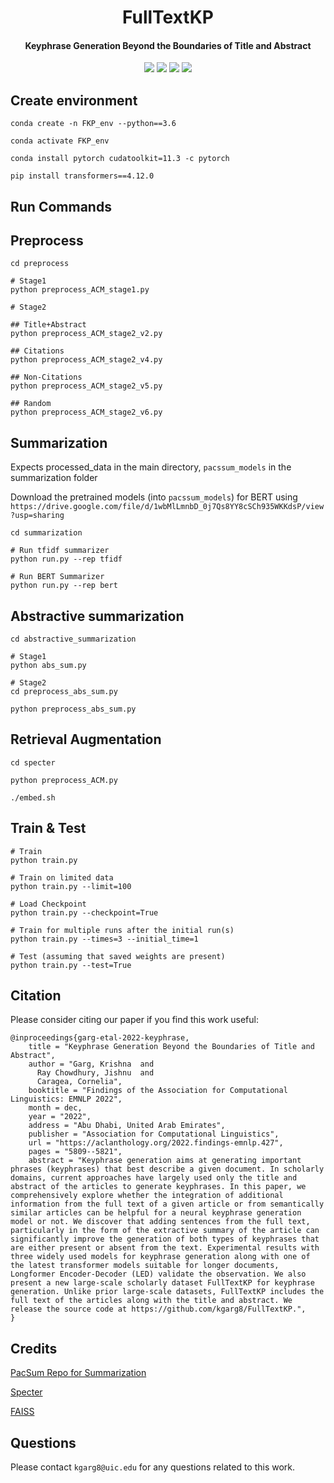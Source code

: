 <h1 align="center">
  FullTextKP
</h1>

<h4 align="center">Keyphrase Generation Beyond the Boundaries of Title and Abstract</h4>

<p align="center">
  <a href="https://aclanthology.org/2022.findings-emnlp.427/"><img src="https://img.shields.io/badge/Findings%20of%20EMNLP-2022-red"></a>
  <a href="https://aclanthology.org/2022.findings-emnlp.427.pdf"><img src="https://img.shields.io/badge/Paper-PDF-yellow"></a>
  <a href="res/EMNLP_slides.pdf"><img src="https://img.shields.io/badge/Slides-PDF-blue"></a>
  <a href="https://github.com/kgarg8/FullTextKP/blob/master/LICENSE"><img src="https://img.shields.io/badge/License-MIT-green"></a>
  </a>
</p>

## Create environment
```
conda create -n FKP_env --python==3.6

conda activate FKP_env

conda install pytorch cudatoolkit=11.3 -c pytorch

pip install transformers==4.12.0
```

## Run Commands

## Preprocess
```
cd preprocess

# Stage1
python preprocess_ACM_stage1.py

# Stage2

## Title+Abstract
python preprocess_ACM_stage2_v2.py

## Citations
python preprocess_ACM_stage2_v4.py

## Non-Citations
python preprocess_ACM_stage2_v5.py

## Random
python preprocess_ACM_stage2_v6.py
```

## Summarization
Expects processed_data in the main directory, `pacssum_models` in the summarization folder

Download the pretrained models (into `pacssum_models`) for BERT using `https://drive.google.com/file/d/1wbMlLmnbD_0j7Qs8YY8cSCh935WKKdsP/view?usp=sharing`

```
cd summarization

# Run tfidf summarizer
python run.py --rep tfidf

# Run BERT Summarizer
python run.py --rep bert
```

## Abstractive summarization
```
cd abstractive_summarization

# Stage1
python abs_sum.py

# Stage2
cd preprocess_abs_sum.py

python preprocess_abs_sum.py
```

## Retrieval Augmentation
```
cd specter

python preprocess_ACM.py

./embed.sh
```

## Train & Test
```
# Train
python train.py

# Train on limited data
python train.py --limit=100

# Load Checkpoint
python train.py --checkpoint=True

# Train for multiple runs after the initial run(s)
python train.py --times=3 --initial_time=1

# Test (assuming that saved weights are present)
python train.py --test=True
```

## Citation
Please consider citing our paper if you find this work useful:

```
@inproceedings{garg-etal-2022-keyphrase,
    title = "Keyphrase Generation Beyond the Boundaries of Title and Abstract",
    author = "Garg, Krishna  and
      Ray Chowdhury, Jishnu  and
      Caragea, Cornelia",
    booktitle = "Findings of the Association for Computational Linguistics: EMNLP 2022",
    month = dec,
    year = "2022",
    address = "Abu Dhabi, United Arab Emirates",
    publisher = "Association for Computational Linguistics",
    url = "https://aclanthology.org/2022.findings-emnlp.427",
    pages = "5809--5821",
    abstract = "Keyphrase generation aims at generating important phrases (keyphrases) that best describe a given document. In scholarly domains, current approaches have largely used only the title and abstract of the articles to generate keyphrases. In this paper, we comprehensively explore whether the integration of additional information from the full text of a given article or from semantically similar articles can be helpful for a neural keyphrase generation model or not. We discover that adding sentences from the full text, particularly in the form of the extractive summary of the article can significantly improve the generation of both types of keyphrases that are either present or absent from the text. Experimental results with three widely used models for keyphrase generation along with one of the latest transformer models suitable for longer documents, Longformer Encoder-Decoder (LED) validate the observation. We also present a new large-scale scholarly dataset FullTextKP for keyphrase generation. Unlike prior large-scale datasets, FullTextKP includes the full text of the articles along with the title and abstract. We release the source code at https://github.com/kgarg8/FullTextKP.",
}
```

## Credits
[PacSum Repo for Summarization](https://github.com/mswellhao/PacSum/tree/637dffeddb0e83a53e73012ca33727c773c2c158) 

[Specter](https://github.com/allenai/specter)

[FAISS](https://github.com/facebookresearch/faiss)

## Questions
Please contact `kgarg8@uic.edu` for any questions related to this work.
